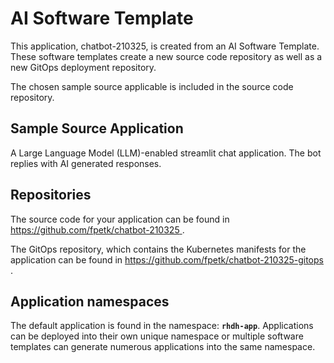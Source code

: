 # AI Software Template

This application, chatbot-210325, is created from an AI Software Template. These software templates create a new source code repository as well as a new GitOps deployment repository.

The chosen sample source applicable is included in the source code repository.

## Sample Source Application

A Large Language Model (LLM)-enabled streamlit chat application. The bot replies with AI generated responses.

## Repositories

The source code for your application can be found in [https://github.com/fpetk/chatbot-210325 ](https://github.com/fpetk/chatbot-210325 ).
 
The GitOps repository, which contains the Kubernetes manifests for the application can be found in 
[https://github.com/fpetk/chatbot-210325-gitops ](https://github.com/fpetk/chatbot-210325-gitops ). 

## Application namespaces 

The default application is found in the namespace: **`rhdh-app`**. Applications can be deployed into their own unique namespace or multiple software templates can generate numerous applications into the same namespace.